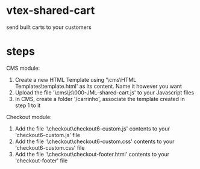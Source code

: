 # vtex-shared-cart
send built carts to your customers

# steps

CMS module:
1) Create a new HTML Template using '\cms\HTML Templates\template.html' as its content. Name it however you want
2) Upload the file '\cms\js\000-JML-shared-cart.js' to your Javascript files
2) In CMS, create a folder '/carrinho', associate the template created in step 1 to it

Checkout module:
1) Add the file '\checkout\checkout6-custom.js' contents to your 'checkout6-custom.js' file
2) Add the file '\checkout\checkout6-custom.css' contents to your 'checkout6-custom.css' file
3) Add the file '\checkout\checkout-footer.html' contents to your 'checkout-footer' file
